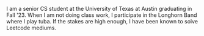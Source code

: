 I am a senior CS student at the University of Texas at Austin graduating in Fall '23. When I am not doing class work, I participate in the Longhorn Band where I play tuba. If the stakes are high enough, I have been known to solve Leetcode mediums.